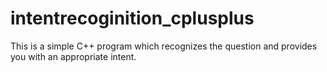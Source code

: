 # intentrecoginition_cplusplus
This is a simple C++ program which recognizes the question and provides you with an appropriate intent.
